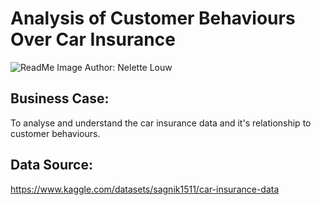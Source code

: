 # **Analysis of Customer Behaviours Over Car Insurance**
![ReadMe Image](https://github.com/nelettelouw/Prediction-of-Product-Sales/blob/main/ReadMe%20Image.PNG)
Author: Nelette Louw
## **Business Case:**
To analyse and understand the car insurance data and it's relationship to customer behaviours.

## **Data Source:**
https://www.kaggle.com/datasets/sagnik1511/car-insurance-data

